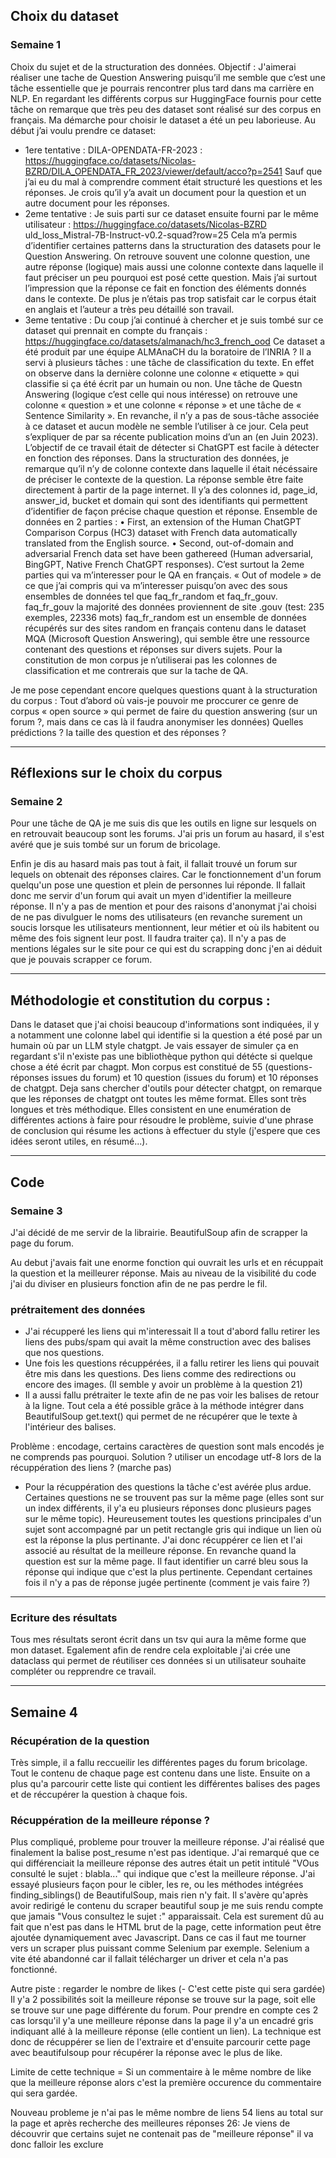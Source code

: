 
## Choix du dataset

### Semaine 1 
Choix du sujet et de la structuration des données.
Objectif : J'aimerai réaliser une tache de Question Answering puisqu’il me semble que c’est une tâche essentielle que je pourrais rencontrer plus
tard dans ma carrière en NLP. En regardant les différents corpus sur HuggingFace fournis pour cette tâche on remarque que très peu des dataset
sont réalisé sur des corpus en français. 
Ma démarche pour choisir le dataset a été un peu laborieuse. Au début j’ai voulu prendre ce dataset: 
- 1ere tentative : DILA-OPENDATA-FR-2023 : https://huggingface.co/datasets/Nicolas-BZRD/DILA_OPENDATA_FR_2023/viewer/default/acco?p=2541 
Sauf que j’ai eu du mal à comprendre comment était structuré les questions et les réponses. Je crois qu’il y’a avait un document pour la question
et un autre document pour les réponses. 
- 2eme tentative : Je suis parti sur ce dataset ensuite fourni par le même utilisateur : https://huggingface.co/datasets/Nicolas-BZRD
uld_loss_Mistral-7B-Instruct-v0.2-squad?row=25 Cela m’a permis d’identifier certaines patterns dans la structuration des datasets pour le Question
Answering. On retrouve souvent une colonne question, une autre réponse (logique) mais aussi une colonne contexte dans laquelle il faut préciser
un peu pourquoi est posé cette question. Mais j’ai surtout l’impression que la réponse ce fait en fonction des éléments donnés dans le contexte.
De plus je n’étais pas trop satisfait car le corpus était en anglais et l’auteur a très peu détaillé son travail. 
- 3eme tentative : Du coup j’ai continué à chercher et je suis tombé sur ce dataset qui prennait en compte du français : https://huggingface.co/datasets/almanach/hc3_french_ood Ce dataset a été produit par une équipe ALMAnaCH du la boratoire de l’INRIA ? Il a servi à plusieurs tâches :
une tâche de classification du texte. En effet on observe dans la dernière colonne une colonne « etiquette » qui classifie si ça été écrit par un
humain ou non. Une tâche de Questn Answering (logique c’est celle qui nous intéresse) on retrouve une colonne « question » et une colonne
« réponse » et une tâche de « Sentence Similarity ». En revanche, il n’y a pas de sous-tâche associée à ce dataset et aucun modèle ne semble
l’utiliser à ce jour. Cela peut s’expliquer de par sa récente publication moins d’un an (en Juin 2023). 
L’objectif de ce travail était de détecter si ChatGPT est facile à détecter en fonction des réponses. 
Dans la structuration des données, je remarque qu’il n’y de colonne contexte dans laquelle il était nécéssaire de préciser le contexte de la
question. La réponse semble être faite directement à partir de la page internet. Il y’a des colonnes id, page_id, answer_id, bucket et domain qui
sont des identifiants qui permettent d’identifier de façon précise chaque question et réponse. 
Ensemble de données en 2 parties : • First, an extension of the Human ChatGPT Comparison Corpus (HC3) dataset with French data automatically
translated from the English source. • Second, out-of-domain and adversarial French data set have been gathereed (Human adversarial, BingGPT,
Native French ChatGPT responses). 
C’est surtout la 2eme parties qui va m’interesser pour le QA en français. « Out of modele » de ce que j’ai compris qui va m’interesser puisqu’on
avec des sous ensembles de données tel que faq_fr_random et faq_fr_gouv. faq_fr_gouv la majorité des données proviennent de site .gouv (test:
235 exemples, 22336 mots) faq_fr_random est un ensemble de données récupérés sur des sites random en français contenu dans le dataset MQA
(Microsoft Question Answering), qui semble être une ressource contenant des questions et réponses sur divers sujets. 
Pour la constitution de mon corpus je n’utiliserai pas les colonnes de classification et me contrerais que sur la tache de QA. 

Je me pose cependant encore quelques questions quant à la structuration du corpus : Tout d’abord où vais-je pouvoir me proccurer ce genre de corpus « open source » qui permet de faire du question answering (sur un forum ?, mais dans ce cas là il faudra anonymiser les données) Quelles
prédictions ? la taille des question et des réponses ? 

--------------------------

## Réflexions sur le choix du corpus

### Semaine 2 
Pour une tâche de QA je me suis dis que les outils en ligne sur lesquels on en retrouvait beaucoup sont les forums.
J'ai pris un forum au hasard, il s'est avéré que je suis tombé sur un forum de bricolage.

Enfin je dis au hasard mais pas tout à fait, il fallait trouvé un forum sur lequels on obtenait des réponses claires. Car le fonctionnement d'un forum quelqu'un pose une question et plein de personnes lui réponde. Il fallait donc me servir d'un forum qui avait un myen d'identifier la meilleure réponse.
Il n'y a pas de mention et pour des raisons d'anonymat j'ai choisi de ne pas divulguer le noms des utilisateurs (en revanche surement un soucis lorsque les utilisateurs mentionnent, leur métier et où ils habitent ou même des fois signent leur post. Il faudra traiter ça).
Il n'y a pas de mentions légales sur le site pour ce qui est du scrapping donc j'en ai déduit que je pouvais scrapper ce forum.

--------------------------

## Méthodologie et constitution du corpus : 
Dans le dataset que j'ai choisi beaucoup d'informations sont indiquées, il y a notamment une colonne label qui identifie si la question a été posé par un humain où par un LLM style chatgpt. Je vais essayer de simuler ça en regardant s'il n'existe pas une bibliothèque python qui détécte si quelque chose a été écrit par chagpt.
Mon corpus est constitué de 55 (questions-réponses issues du forum) et 10 question (issues du forum) et 10 réponses de chatgpt.
Deja sans chercher d'outils pour détecter chatgpt, on remarque que les réponses de chatgpt ont toutes les même format. Elles sont très longues et très méthodique. Elles consistent en une enumération de différentes actions à faire pour résoudre le problème, suivie d'une phrase de conclusion qui résume les actions à effectuer du style (j'espere que ces idées seront utiles, en résumé...).

--------------------------

## Code

### Semaine 3
J'ai décidé de me servir de la librairie. BeautifulSoup afin de scrapper la page du forum.

Au debut j'avais fait une enorme fonction qui ouvrait les urls et en récuppait la question et la meilleurer réponse. Mais au niveau de la visibilité du code j'ai du diviser en plusieurs fonction afin de ne pas perdre le fil.


### prétraitement des données
- J'ai récupperé les liens qui m'interessait
Il a tout d'abord fallu retirer les liens des pubs/spam qui avait la même construction avec des balises que nos questions. 
- Une fois les questions récuppérées, il a fallu retirer les liens qui pouvait être mis dans les questions. Des liens comme des redirections ou encore des images. (Il semble y avoir un problème à la question 21)
- Il a aussi fallu prétraiter le texte afin de ne pas voir les balises de retour à la ligne. Tout cela a été possible grâce à la méthode intégrer dans BeautifulSoup get.text() qui permet de ne récupérer que le texte à l'intérieur des balises.

Problème : encodage, certains caractères de question sont mals encodés je ne comprends pas pourquoi.
Solution ? utiliser un encodage utf-8 lors de la récuppération des liens ? (marche pas)

- Pour la récuppération des questions la tâche c'est avérée plus ardue. Certaines questions ne se trouvent pas sur la même page (elles sont sur un index différents, il y'a eu plusieurs réponses donc plusieurs pages sur le même topic).
Heureusement toutes les questions principales d'un sujet sont accompagné par un petit rectangle gris qui indique un lien où est la réponse la plus pertinante. J'ai donc récuppérer ce lien et l'ai associé au résultat de la meilleure réponse. 
En revanche quand la question est sur la même page. Il faut identifier un carré bleu sous la réponse qui indique que c'est la plus pertinente. Cependant certaines fois il n'y a pas de réponse jugée pertinente (comment je vais faire ?)

------------------------ 

### Ecriture des résultats
Tous mes résultats seront écrit dans un tsv qui aura la même forme que mon dataset.
Egalement afin de rendre cela exploitable j'ai crée une dataclass qui permet de réutiliser ces données si un utilisateur souhaite compléter ou repprendre ce travail.


 
-------------
## Semaine 4

### Récupération de la question 

Très simple, il a fallu reccueilir les différentes pages du forum bricolage. Tout le contenu de chaque page est contenu dans une liste. Ensuite on a plus qu'a parcourir cette liste qui contient les différentes balises des pages et de réccupérer la question à chaque fois.

### Récuppération de la meilleure réponse ?

Plus compliqué,  probleme pour trouver la meilleure réponse. J'ai réalisé que finalement la balise post_resume n'est pas identique. J'ai remarqué que ce qui différenciait la meilleure réponse des autres était un petit intitulé "VOus consulté le sujet : blabla..." qui indique que c'est la meilleure réponse. J'ai essayé plusieurs façon pour le cibler, les re, ou les méthodes intégrées finding_siblings() de BeautifulSoup, mais rien n'y fait. Il s'avère qu'après avoir redirigé le contenu du scraper beautiful soup je me suis rendu compte que jamais "Vous consultez le sujet :" apparaissait. Cela est surement dû au fait que n'est pas dans le HTML brut de la page, cette information peut être ajoutée dynamiquement avec Javascript. Dans ce cas il faut me tourner vers un scraper plus puissant comme Selenium par exemple. Selenium a vite été abandonné car il fallait télécharger un driver et cela n'a pas fonctionné. 

Autre piste : regarder le nombre de likes (- C'est cette piste qui sera gardée) 
Il y'a 2 possibilités soit la meilleure réponse se trouve sur la page, soit elle se trouve sur une page différente du forum. 
Pour prendre en compte ces 2 cas lorsqu'il y'a une meilleure réponse dans la page il y'a un encadré gris indiquant allé à la meilleure réponse (elle contient un lien). La technique est donc de récuppérer se lien de l'extraire et d'ensuite parcourir cette page avec beautifulsoup pour récupérer la réponse avec le plus de like.

Limite de cette technique = Si un commentaire à le même nombre de like que la meilleure réponse alors c'est la première occurence du commentaire qui sera gardée. 

Nouveau probleme je n'ai pas le même nombre de liens 54 liens au total sur la page et après recherche des meilleures réponses 26: Je viens de découvrir que certains sujet ne contenait pas de "meilleure réponse" il va donc falloir les exclure